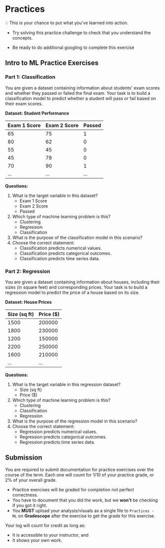 # Practices
<aside>

💡 This is your chance to put what you’ve learned into action.

- Try solving this practice challenge to check that you understand the concepts.

- Be ready to do additional googling to complete this exercise

</aside>

## Intro to ML Practice Exercises

### Part 1: Classification

You are given a dataset containing information about students' exam scores and whether they passed or failed the final exam. Your task is to build a classification model to predict whether a student will pass or fail based on their exam scores.

**Dataset: Student Performance**

| Exam 1 Score | Exam 2 Score | Passed |
|--------------|--------------|--------|
| 65           | 75           | 1      |
| 80           | 62           | 0      |
| 55           | 45           | 0      |
| 45           | 78           | 0      |
| 70           | 90           | 1      |
| ...          | ...          | ...    |

**Questions:**

1. What is the target variable in this dataset?
   - Exam 1 Score
   - Exam 2 Score
   - Passed
2. Which type of machine learning problem is this?
   - Clustering
   - Regression
   - Classification
3. What is the purpose of the classification model in this scenario?
4. Choose the correct statement:
   - Classification predicts numerical values.
   - Classification predicts categorical outcomes.
   - Classification predicts time series data.


### Part 2: Regression

You are given a dataset containing information about houses, including their sizes (in square feet) and corresponding prices. Your task is to build a regression model to predict the price of a house based on its size.

**Dataset: House Prices**

| Size (sq ft) | Price ($) |
|--------------|-----------|
| 1500         | 200000    |
| 1800         | 230000    |
| 1200         | 150000    |
| 2200         | 250000    |
| 1600         | 210000    |
| ...          | ...       |

**Questions:**

1. What is the target variable in this regression dataset?
   - Size (sq ft)
   - Price ($)
2. Which type of machine learning problem is this?
   - Clustering
   - Classification
   - Regression
3. What is the purpose of the regression model in this scenario?
4. Choose the correct statement:
   - Regression predicts numerical values.
   - Regression predicts categorical outcomes.
   - Regression predicts time series data.


## Submission
You are required to submit documentation for practice exercises over the course of the term. Each one will count for 1/10 of your practice grade, or 2% of your overall grade.

- Practice exercises will be graded for completion not perfect correctness. 
- You have to document that you did the work, but we **won't** be checking if you got it right.
- You **MUST** upload your analysis/visuals as a single file to `Practices - ML` on **Gradescope** after the exercise to get the grade for this exercise.


Your log will count for credit as long as:
- It is accessible to your instructor, and
- It shows your own work.

